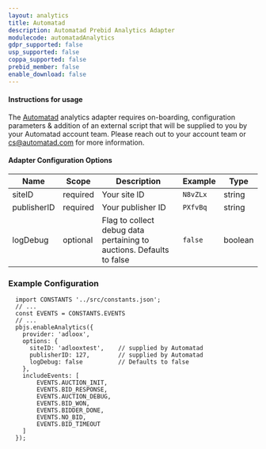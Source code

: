 ```yaml
---
layout: analytics
title: Automatad
description: Automatad Prebid Analytics Adapter
modulecode: automatadAnalytics
gdpr_supported: false
usp_supported: false
coppa_supported: false
prebid_member: false
enable_download: false
---
```


#### Instructions for usage

The [Automatad](https://automatad.com/) analytics adapter requires on-boarding, configuration
parameters & addition of an external script that will be supplied to you by your Automatad account team. Please reach out to your account team or
<cs@automatad.com> for more information.

#### Adapter Configuration Options

| Name         | Scope              | Description                                                                                                                 | Example                                                                             | Type             |
|--------------|--------------------|-----------------------------------------------------------------------------------------------------------------------------|-------------------------------------------------------------------------------------|------------------|
| siteID | required  | Your site ID | `N8vZLx`  | string |
| publisherID | required  | Your publisher ID | `PXfvBq`  | string |
| logDebug | optional  | Flag to collect debug data pertaining to auctions. Defaults to false | `false`  | boolean |


### Example Configuration

```
  import CONSTANTS '../src/constants.json';
  // ...
  const EVENTS = CONSTANTS.EVENTS
  // ...
  pbjs.enableAnalytics({
    provider: 'adloox',
    options: {
      siteID: 'adlooxtest',    // supplied by Automatad
      publisherID: 127,        // supplied by Automatad
      logDebug: false          // Defaults to false
    },
    includeEvents: [
        EVENTS.AUCTION_INIT,
        EVENTS.BID_RESPONSE,
        EVENTS.AUCTION_DEBUG,
        EVENTS.BID_WON,
        EVENTS.BIDDER_DONE,
        EVENTS.NO_BID,
        EVENTS.BID_TIMEOUT
    ]
  });
```
